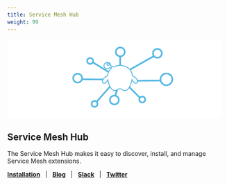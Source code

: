 ```yaml
---
title: Service Mesh Hub
weight: 99
---
```



![glloo](img/logo.png "Service Mesh Hub")


## Service Mesh Hub

The Service Mesh Hub makes it easy to discover, install, and manage Service Mesh extensions.


[**Installation**](installation/) &nbsp; |
&nbsp; [**Blog**](https://medium.com/solo-io/) &nbsp; |
&nbsp; [**Slack**](https://slack.solo.io) &nbsp; |
&nbsp; [**Twitter**](https://twitter.com/soloio_inc)


